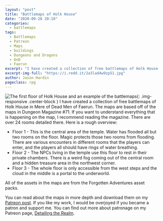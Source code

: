 ```yaml
---
layout: "post"
title: "Battlemaps of Holk House"
date: "2020-09-28 20:10"
categories:
  - battlemaps
tags:
  - Battlemaps
  - Patreon
  - Maps
  - buildings
  - Dungeons and Dragons
  - DnD
  - Faerun
excerpt: "I have created a collection of free battlemaps of Holk House in Mere of Dead Men of Faerun. The maps are based off of the maps in Dungeon Magazine #71."
excerpt-img-full: "https://i.redd.it/2a3lad4w9zp51.jpg"
author: Jason Hardin
pageclass: rpg
---
```

![The first floor of Holk House and an example of the battlemaps](https://i.redd.it/2a3lad4w9zp51.jpg){: .img-responsive  .center-block }
I have created a collection of free battlemaps of Holk House in Mere of Dead Men of Faerun. The maps are based off of the maps in Dungeon Magazine #71.
If you want to understand everything that is happening on the map, I recommend reading the magazine. There are over 24 rooms detailed there. Here is a rough overview:
* Floor 1 -  This is the central area of the temple. Water has flooded all but two rooms on the floor. Magic protects those two rooms from flooding. There are various encounters in different rooms that the players can enter, and the players all should have rings of water breathing.
* Floor 2 - The NPCs living in the temple use this floor to rest in their private chambers. There is a weird fog coming out of the central room and a hidden treasure area in the northwest corner.
* Floor 3 - The whole floor is only accessible from the west steps and the cloud in the middle is a portal to the underworld.

All of the assets in the maps are from the Forgotten Adventures asset packs.

You can read about the maps in more depth and download them on my [Patreon post](https://www.patreon.com/posts/42122595). If you like my work, I would be overjoyed if you became a patron and support me. You can find out more about patronage on my Patreon page, [Detailing the Realm](https://www.patreon.com/detailingtherealm/posts?filters%5Btag%5D=Modular).
